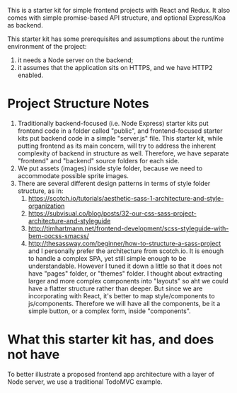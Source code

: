 This is a starter kit for simple frontend projects with React and Redux. It also comes with simple promise-based API structure, and optional Express/Koa as backend.

This starter kit has some prerequisites and assumptions about the runtime environment of the project:
1. it needs a Node server on the backend;
2. it assumes that the application sits on HTTPS, and we have HTTP2 enabled.

# Project Structure Notes
1. Traditionally backend-focused (i.e. Node Express) starter kits put frontend code in a folder called "public", and frontend-focused starter kits put backend code in a simple "server.js" file. This starter kit, while putting frontend as its main concern, will try to address the inherent complexity of backend in structure as well. Therefore, we have separate "frontend" and "backend" source folders for each side.
2. We put assets (images) inside style folder, because we need to accommodate possible sprite images.
3. There are several different design patterns in terms of style folder structure, as in:
    1. https://scotch.io/tutorials/aesthetic-sass-1-architecture-and-style-organization
    2. https://subvisual.co/blog/posts/32-our-css-sass-project-architecture-and-styleguide
    3. http://timhartmann.net/frontend-development/scss-styleguide-with-bem-oocss-smacss/
    4. http://thesassway.com/beginner/how-to-structure-a-sass-project
and I personally prefer the architecture from scotch.io. It is enough to handle a complex SPA, yet still simple enough to be understandable.
However I tuned it down a little so that it does not have "pages" folder, or "themes" folder.
I thought about extracting larger and more complex components into "layouts" so aht we could have a flatter structure rather than deeper. But since we are incorporating with React, 
it's better to map style/components to js/components. Therefore we will have all the components, be it a simple button, or a complex form, inside "components".
 
# What this starter kit has, and does not have
To better illustrate a proposed frontend app architecture with a layer of Node server, we use a traditional TodoMVC example.
